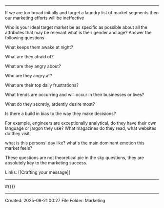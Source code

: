 
___
If we are too broad initially and target a laundry list of market segments then our marketing efforts will be ineffective

Who is your ideal target market be as specific as possible about all the attributes that may be relevant
what is their gender and age? Answer the following questions 


What keeps them awake at night?

What are they afraid of?

What are they angry about?

Who are they angry at? 

What are their top daily frustrations?

What trends are occurring and will occur in their businesses or lives?

What do they secretly, ardently desire most?

Is there a build in bias to the way they make decisions?

For example, engineers are exceptionally analytical, do they have their own language or jargon they use?
What magazines do they read, what websites do they visit, 

what is this persons' day like?
what's the main dominant emotion this market feels?

These questions are not theoretical pie in the sky questions, they are absolutely key to the marketing success.






Links: [[Crafting your message]]
___
#{{}}
___
Created: 2025-08-21 00:27
File Folder: Marketing